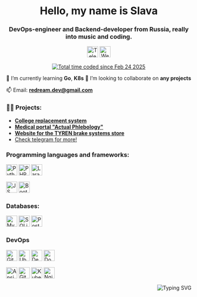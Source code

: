 <h1 align="center">Hello, my name is Slava</h1>
<h3 align="center">DevOps-engineer and Backend-developer from Russia, really into music and coding.</h3>

<p align="center"> 
<a href="https://t.me/re_dream"><img src="https://img.shields.io/badge/Telegram-2CA5E0?style=for-the-badge&logo=telegram&logoColor=white" alt="Telegram" height="30"></a>
<a href="https://redream.space"><img src="https://img.shields.io/badge/website-000000?style=for-the-badge&logo=About.me&logoColor=white" alt="Website" height="30"></a>
</p>
<p align="center"> 
<a href="https://wakatime.com/@redream"><img src="https://wakatime.com/badge/user/c61c23be-3d12-4273-ac79-0ea2df3df7dd.svg" alt="Total time coded since Feb 24 2025" /></a>
</p>

🌱 I’m currently learning **Go**, **K8s**
👯 I’m looking to collaborate on **any projects**

📫 Email: **redream.dev@gmail.com**

### 👨‍💻 Projects:
- [**College replacement system**](https://rep.serviceskmpo.ru/) 
- [**Medical portal "Actual Phlebology"**](https://actual-phlebology.ru/)  
- [**Website for the TYREN brake systems store**](https://tyren.parts/) 
- [Check telegram for more!](https://t.me/redream_cases)  



<h3 align="left">Programming languages and frameworks:</h3>
<p align="left">
  <img src="https://img.shields.io/badge/Python-FFD43B?style=for-the-badge&logo=python&logoColor=blue" alt="Python" height="30">
  <img src="https://img.shields.io/badge/PHP-777BB4?style=for-the-badge&logo=php&logoColor=white" alt="PHP" height="30">
  <img src="https://img.shields.io/badge/Laravel-FF2D20?style=for-the-badge&logo=laravel&logoColor=white" alt="Laravel" height="30">
</p>
<p align="left">
  <img src="https://img.shields.io/badge/JavaScript-323330?style=for-the-badge&logo=javascript&logoColor=F7DF1E" alt="JS" height="30">
  <img src="https://img.shields.io/badge/Bootstrap-7952B3?style=for-the-badge&logo=bootstrap&logoColor=white" alt="Bootstrap" height="30">
</p>

<h3 align="left">Databases:</h3>
<p align="left">
  <img src="https://img.shields.io/badge/MySQL-005C84?style=for-the-badge&logo=mysql&logoColor=white" alt="MySQL" height="30">
  <img src="https://img.shields.io/badge/Sqlite-003B57?style=for-the-badge&logo=sqlite&logoColor=white" alt="SQLite" height="30">
  <img src="https://img.shields.io/badge/PostgreSQL-316192?style=for-the-badge&logo=postgresql&logoColor=white" alt="PostgreSQL" height="30">
</p>

<h3 align="left">DevOps</h3>
<p align="left">
  <img src="https://img.shields.io/badge/GIT-E44C30?style=for-the-badge&logo=git&logoColor=white" alt="Git" height="30">
  <img src="https://img.shields.io/badge/Ubuntu-E95420?style=for-the-badge&logo=ubuntu&logoColor=white" alt="Ubuntu" height="30">
  <img src="https://img.shields.io/badge/Debian-A81D33?style=for-the-badge&logo=debian&logoColor=white" alt="Debian" height="30">
  <img src="https://img.shields.io/badge/Docker-2496ED?style=for-the-badge&logo=docker&logoColor=white" alt="Docker" height="30">
</p>
<p align="left">
  <img src="https://img.shields.io/badge/Ansible-EE0000?style=for-the-badge&logo=ansible&logoColor=white" alt="Ansible" height="30">
  <img src="https://img.shields.io/badge/GitLab%20CI/CD-FC6D26?style=for-the-badge&logo=gitlab&logoColor=white" alt="GitLab CI/CD" height="30">
  <img src="https://img.shields.io/badge/Kubernetes-326CE5?style=for-the-badge&logo=kubernetes&logoColor=white" alt="Kubernetes" height="30">
  <img src="https://img.shields.io/badge/Nginx-009639?style=for-the-badge&logo=nginx&logoColor=white" alt="Nginx" height="30">
</p>

<div align="right"><img src="https://readme-typing-svg.demolab.com?font=Fira+Code&pause=2000&color=B3DCFD&width=310&lines=See+you%2C+space+cowboy.+.+.;" alt="Typing SVG" /></div>
